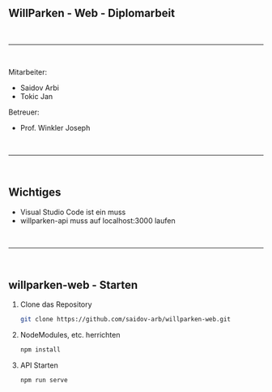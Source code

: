 ## WillParken - Web - Diplomarbeit


<br>

---

<br>


Mitarbeiter:
* Saidov Arbi
* Tokic Jan

Betreuer:
* Prof. Winkler Joseph


<br>

---

<br>


## Wichtiges
* Visual Studio Code ist ein muss
* willparken-api muss auf localhost:3000 laufen


<br>

---

<br>


## willparken-web - Starten

1. Clone das Repository
   ```sh
   git clone https://github.com/saidov-arb/willparken-web.git
   ```

2. NodeModules, etc. herrichten
   ```sh
   npm install
   ```

3. API Starten
    ```sh
   npm run serve
   ```